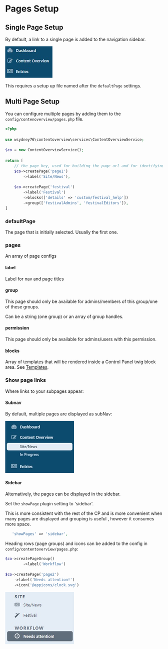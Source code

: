 # Pages Setup

## Single Page Setup

By default, a link to a single page is added to the navigation sidebar.

![screenshot](/images/nav1.jpg)

This requires a setup up file named after the `defaultPage` settings.

## Multi Page Setup

You can configure multiple pages by adding them to the `config/contenoverview/pages.php` file.

```php
<?php

use wsydney76\contentoverview\services\ContentOverviewService;

$co = new ContentOverviewService();

return [
    // the page key, used for building the page url and for identifying the page in ajax requests
    $co->createPage('page1')  
        ->label('Site/News'),

    $co->createPage('festival')
        ->label('Festival')
        ->blocks(['details' => 'custom/festival_help'])
        ->group(['festivalAdmins', 'festivalEditors']),
]
```

### defaultPage

The page that is initially selected. Usually the first one.

### pages

An array of page configs

#### label

Label for nav and page titles

#### group

This page should only be available for admins/members of this group/one of these groups.
  
Can be a string (one group) or an array of group handles.

#### permission

This page should only be available for admins/users with this permission.

#### blocks

Array of templates that will be rendered inside a Control Panel twig block area. See [Templates](../customize/templates).

### Show page links

Where links to your subpages appear:

#### Subnav

By default, multiple pages are displayed as subNav:

![screenshot](/images/nav2.jpg)

#### Sidebar

Alternatively, the pages can be displayed in the sidebar.

Set the `showPage` plugin setting to 'sidebar'.

This is more consistent with the rest of the CP and is more convenient when many pages are displayed and grouping is
useful , however it consumes more space.

```php
   'showPages' => 'sidebar',
```

Heading rows (page groups) and icons can be added to the config in `config/contentoverview/pages.php`:

```php
$co->createPageGroup()
        ->label('Workflow')
    
$co->createPage('page2')
    ->label('Needs attention!')
    ->icon('@appicons/clock.svg')
```

![Screenshot](/images/sidebar.jpg)